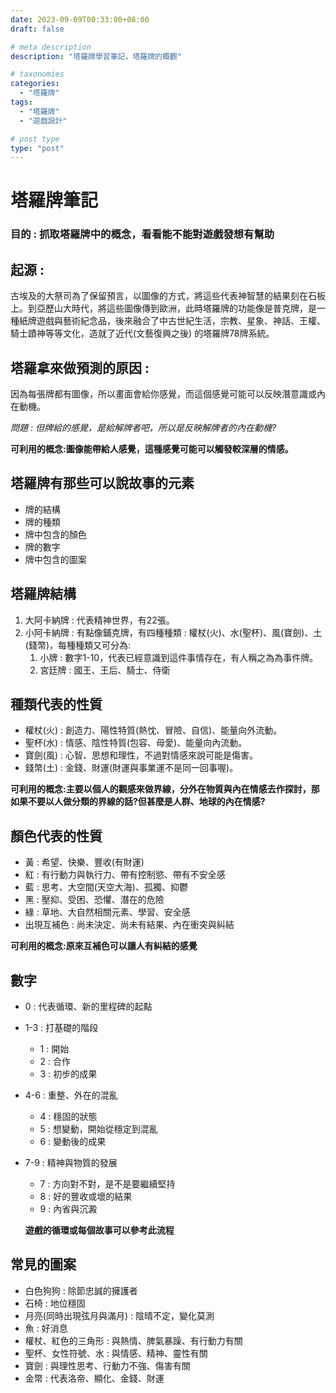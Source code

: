 ```yaml
---
date: 2023-09-09T00:33:00+08:00
draft: false

# meta description
description: "塔羅牌學習筆記，塔羅牌的概觀"

# taxonomies
categories: 
  - "塔羅牌"
tags:
  - "塔羅牌"
  - "遊戲設計"

# post type
type: "post"
---
```

# 塔羅牌筆記

### 目的 : 抓取塔羅牌中的概念，看看能不能對遊戲發想有幫助

## 起源 :

古埃及的大祭司為了保留預言，以圖像的方式，將這些代表神智慧的結果刻在石板上。到亞歷山大時代，將這些圖像傳到歐洲，此時塔羅牌的功能像是普克牌，是一種紙牌遊戲與藝術紀念品，後來融合了中古世紀生活，宗教、星象、神話、王權、騎士蹟神等等文化，造就了近代(文藝復興之後) 的塔羅牌78牌系統。



## 塔羅拿來做預測的原因 :

 因為每張牌都有圖像，所以畫面會給你感覺，而這個感覺可能可以反映潛意識或內在動機。

*問題 : 但牌給的感覺，是給解牌者吧，所以是反映解牌者的內在動機?*

**可利用的概念:圖像能帶給人感覺，這種感覺可能可以觸發較深層的情感。**



## 塔羅牌有那些可以說故事的元素

- 牌的結構
- 牌的種類
- 牌中包含的顏色
- 牌的數字
- 牌中包含的圖案



## **塔羅牌結構** 

1. 大阿卡納牌 : 代表精神世界，有22張。
2. 小阿卡納牌 : 有點像鋪克牌，有四種種類 : 權杖(火)、水(聖杯)、風(寶劍)、土(錢幣)，每種種類又可分為:
   1. 小牌 : 數字1-10，代表已經意識到這件事情存在，有人稱之為為事件牌。
   2. 宮廷牌 : 國王、王后、騎士、侍衛

## 種類代表的性質

- 權杖(火) : 創造力、陽性特質(熱忱、冒險、自信)、能量向外流動。
- 聖杯(水) : 情感、陰性特質(包容、母愛)、能量向內流動。
- 寶劍(風) : 心智、思想和理性，不過對情感來說可能是傷害。
- 錢幣(土) : 金錢、財運(財運與事業運不是同一回事喔)。

**可利用的概念:主要以個人的觀感來做界線，分外在物質與內在情感去作探討，那如果不要以人做分類的界線的話?但甚麼是人群、地球的內在情感?**

## 顏色代表的性質

- 黃 : 希望、快樂、豐收(有財運)
- 紅 : 有行動力與執行力、帶有控制慾、帶有不安全感
- 藍 : 思考、大空間(天空大海)、孤獨、抑鬱
- 黑 : 壓抑、受困、恐懼、潛在的危險
- 綠 : 草地、大自然相關元素、學習、安全感
- 出現互補色 : 尚未決定、尚未有結果、內在衝突與糾結

**可利用的概念:原來互補色可以讓人有糾結的感覺**

## 數字

- 0 : 代表循環、新的里程碑的起點

- 1-3 : 打基礎的階段

  - 1 : 開始
  - 2 : 合作
  - 3 : 初步的成果

- 4-6 : 重整、外在的混亂

  - 4 : 穩固的狀態
  - 5 : 想變動，開始從穩定到混亂
  - 6 : 變動後的成果

- 7-9 : 精神與物質的發展

  - 7 : 方向對不對，是不是要繼續堅持
  - 8 : 好的豐收或壞的結果
  - 9 : 內省與沉澱

  **遊戲的循環或每個故事可以參考此流程**

## 常見的圖案

- 白色狗狗 : 除節忠誠的擁護者
- 石椅 : 地位穩固
- 月亮(同時出現弦月與滿月) : 陰晴不定，變化莫測
- 魚 : 好消息
- 權杖、紅色的三角形 : 與熱情、脾氣暴躁、有行動力有關
- 聖杯、女性符號、水 : 與情感、精神、靈性有關
- 寶劍 : 與理性思考、行動力不強、傷害有關
- 金幣 : 代表洛帝、顯化、金錢、財運